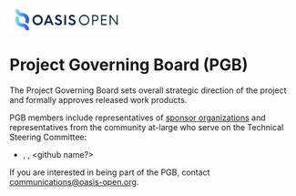 <img src="artwork/OASIS-Primary-Logo-Full-Colour.png" width="200">

# <open-project-name> Project Governing Board (PGB)

The Project Governing Board sets overall strategic direction of the <open-project-name> project and formally approves released work products. 

PGB members include representatives of [<open-project-name> sponsor organizations](https://github.com/<org-url>/oasis-open-project/blob/main/SPONSORS.md) and representatives from the community at-large who serve on the Technical Steering Committee: 
  
- <name>, <affiliation-linked-to-website>, <github name?>

If you are interested in being part of the <open-project-name> PGB, contact communications@oasis-open.org.
